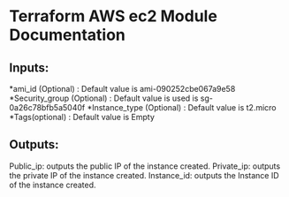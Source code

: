 # Terraform AWS ec2 Module Documentation

## Inputs:
*ami_id (Optional) : Default value is ami-090252cbe067a9e58
*Security_group (Optional) : Default value is used is sg-0a26c78bfb5a5040f
*Instance_type (Optional) : Default value is t2.micro
*Tags(optional) : Default value is Empty

## Outputs:
Public_ip: outputs the public IP of the instance created.
Private_ip: outputs the private IP of the instance created.
Instance_id: outputs the Instance ID of the instance created.